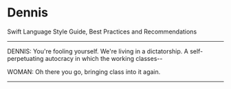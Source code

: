 # Dennis
Swift Language Style Guide, Best Practices and Recommendations

---

DENNIS:  You're fooling yourself.  We're living in a dictatorship.
      A self-perpetuating autocracy in which the working classes--

WOMAN:  Oh there you go, bringing class into it again.

---
